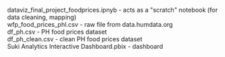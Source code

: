 dataviz_final_project_foodprices.ipnyb - acts as a "scratch" notebook (for data cleaning, mapping) <br>
wfp_food_prices_phl.csv - raw file from data.humdata.org <br>
df_ph.csv - PH food prices dataset <br>
df_ph_clean.csv - clean PH food prices dataset <br>
Suki Analytics Interactive Dashboard.pbix - dashboard
